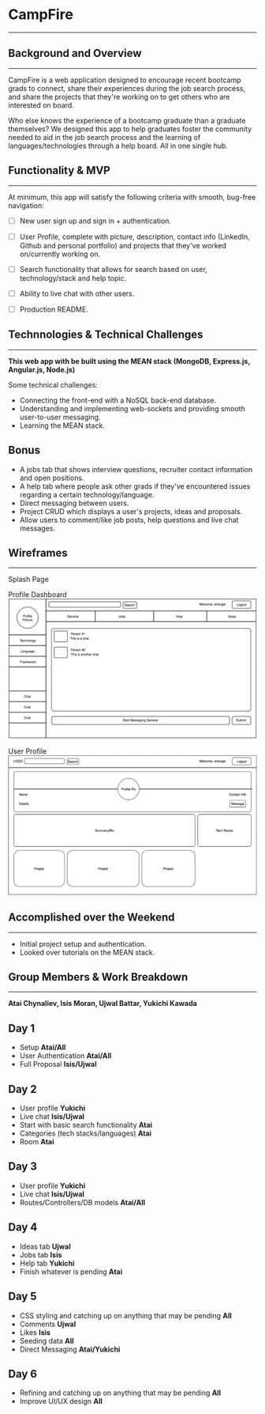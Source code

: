 # CampFire
------

## Background and Overview
------
CampFire is a web application designed to encourage recent bootcamp grads to connect, share their experiences during the job search process, and share the projects that they're working on to get others who are interested on board.

Who else knows the experience of a bootcamp graduate than a graduate themselves? We designed this app to help graduates foster the community needed to aid in the job search process and the learning of languages/technologies through a help board. All in one single hub.

## Functionality & MVP
------
At minimum, this app will satisfy the following criteria with smooth, bug-free navigation:

- [ ] New user sign up and sign in + authentication.
- [ ] User Profile, complete with picture, description, contact info (LinkedIn, Github and personal portfolio) and projects that they've worked on/currently working on.
- [ ] Search functionality that allows for search based on user, technology/stack and help topic.
- [ ] Ability to live chat with other users.
- [ ] Production README.


## Technnologies & Technical Challenges
------
**This web app with be built using the MEAN stack (MongoDB, Express.js, Angular.js, Node.js)**

Some technical challenges:

* Connecting the front-end with a NoSQL back-end database.
* Understanding and implementing web-sockets and providing smooth user-to-user messaging.
* Learning the MEAN stack.

## Bonus
* A jobs tab that shows interview questions, recruiter contact information and open positions.
* A help tab where people ask other grads if they've encountered issues regarding a certain technology/language.
* Direct messaging between users.
* Project CRUD which displays a user's projects, ideas and proposals.
* Allow users to comment/like job posts, help questions and live chat messages.

## Wireframes
------
Splash Page

Profile Dashboard
![profileDashboard](https://github.com/achynaliev/CampFire/blob/master/project_files/dashboard.png)

User Profile
![userProfile](https://github.com/achynaliev/CampFire/blob/master/userProfile.png)

## Accomplished over the Weekend
------
* Initial project setup and authentication.
* Looked over tutorials on the MEAN stack.

## Group Members & Work Breakdown
------
**Atai Chynaliev, Isis Moran, Ujwal Battar, Yukichi Kawada**

## Day 1
* Setup **Atai/All**
* User Authentication **Atai/All**
* Full Proposal **Isis/Ujwal**

## Day 2
* User profile **Yukichi**
* Live chat **Isis/Ujwal**
* Start with basic search functionality **Atai**
* Categories (tech stacks/languages) **Atai**
* Room **Atai**

## Day 3
* User profile **Yukichi**
* Live chat **Isis/Ujwal**
* Routes/Controllers/DB models **Atai/All**

## Day 4
* Ideas tab **Ujwal**
* Jobs tab **Isis**
* Help tab **Yukichi**
* Finish whatever is pending **Atai**

## Day 5
* CSS styling and catching up on anything that may be pending **All**
* Comments **Ujwal**
* Likes **Isis**
* Seeding data **All**
* Direct Messaging **Atai/Yukichi**

## Day 6
* Refining and catching up on anything that may be pending **All**
* Improve UI/UX design **All**
